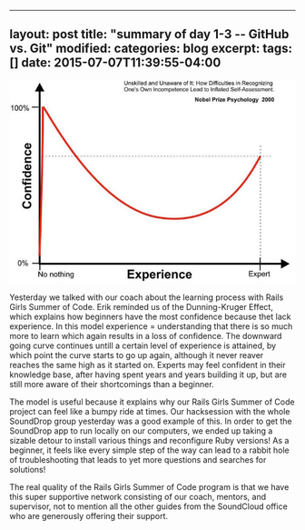 
---
layout: post
title: "summary of day 1-3 -- GitHub vs. Git"
modified:
categories: blog
excerpt:
tags: []
date: 2015-07-07T11:39:55-04:00
---

![Dunning-Kruger Effect](/images/dunning-kruger-effect.jpg)


Yesterday we talked with our coach about the learning process with Rails Girls Summer of Code. Erik reminded us of the Dunning-Kruger Effect, which explains how beginners have the most confidence because thet lack experience. In this model experience = understanding that there is so much more to learn which again results in a loss of confidence. The downward going curve continues untill a certain level of experience is attained, by which point the curve starts to go up again, although it never reaver reaches the same high as it started on. Experts may feel confident in their knowledge base, after having spent years and years building it up, but are still more aware of their shortcomings than a beginner. 

The model is useful because it explains why our Rails Girls Summer of Code project can feel like a bumpy ride at times. Our hacksession with the whole SoundDrop group yesterday was a good example of this. In order to get the SoundDrop app to run locally on our computers, we ended up taking a sizable detour to install various things and reconfigure Ruby versions! As a beginner, it feels like every simple step of the way can lead to a rabbit hole of troubleshooting that leads to yet more questions and searches for solutions! 

The real quality of the Rails Girls Summer of Code program is that we have this super supportive network consisting of our coach, mentors, and supervisor, not to mention all the other guides from the SoundCloud office who are generously offering their support. 